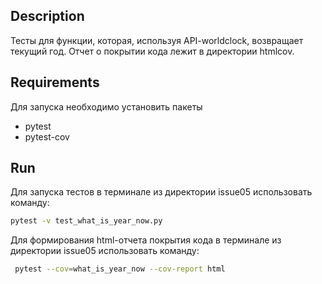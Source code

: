 ## Description

Тесты для функции, которая, используя API-worldclock, возвращает текущий год. Отчет о покрытии кода лежит в директории htmlcov.

## Requirements

Для запуска необходимо установить пакеты

* pytest
* pytest-cov

## Run

Для запуска тестов в терминале из директории issue05 использовать команду:

```bash
pytest -v test_what_is_year_now.py   
```

Для формирования html-отчета покрытия кода в терминале из директории issue05 использовать команду:

```bash
 pytest --cov=what_is_year_now --cov-report html
```
